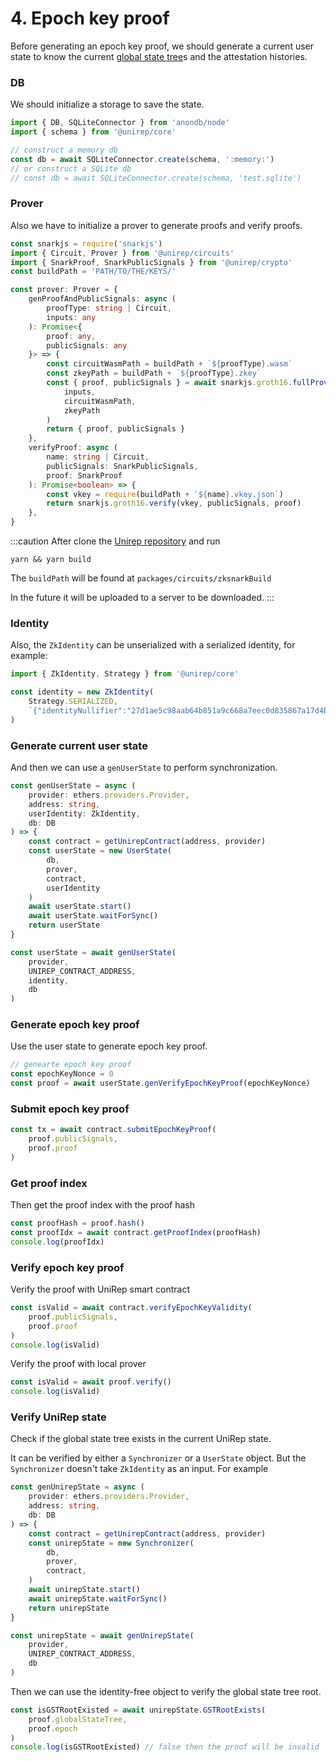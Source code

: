 # 4. Epoch key proof

Before generating an epoch key proof, we should generate a current user state to know the current [global state tree](../../protocol/glossary/trees.md#global-state-tree)s and the attestation histories.

### DB

We should initialize a storage to save the state.

```typescript
import { DB, SQLiteConnector } from 'anondb/node'
import { schema } from '@unirep/core'

// construct a memory db
const db = await SQLiteConnector.create(schema, ':memory:')
// or construct a SQLite db
// const db = await SQLiteConnector.create(schema, 'test.sqlite')
```

### Prover

Also we have to initialize a prover to generate proofs and verify proofs.

```typescript
const snarkjs = require('snarkjs')
import { Circuit, Prover } from '@unirep/circuits'
import { SnarkProof, SnarkPublicSignals } from '@unirep/crypto'
const buildPath = 'PATH/TO/THE/KEYS/'

const prover: Prover = {
    genProofAndPublicSignals: async (
        proofType: string | Circuit,
        inputs: any
    ): Promise<{
        proof: any,
        publicSignals: any
    }> => {
        const circuitWasmPath = buildPath + `${proofType}.wasm`
        const zkeyPath = buildPath + `${proofType}.zkey`
        const { proof, publicSignals } = await snarkjs.groth16.fullProve(
            inputs,
            circuitWasmPath,
            zkeyPath
        )
        return { proof, publicSignals }
    },
    verifyProof: async (
        name: string | Circuit,
        publicSignals: SnarkPublicSignals,
        proof: SnarkProof
    ): Promise<boolean> => {
        const vkey = require(buildPath + `${name}.vkey.json`)
        return snarkjs.groth16.verify(vkey, publicSignals, proof)
    },
}
```

:::caution
After clone the [Unirep repository](https://github.com/Unirep/Unirep) and run

`yarn && yarn build`

The `buildPath` will be found at `packages/circuits/zksnarkBuild`

In the future it will be uploaded to a server to be downloaded.
:::

### Identity

Also, the `ZkIdentity` can be unserialized with a serialized identity, for example:

```typescript
import { ZkIdentity, Strategy } from '@unirep/core'

const identity = new ZkIdentity(
    Strategy.SERIALIZED, 
    `{"identityNullifier":"27d1ae5c98aab64b851a9c668a7eec0d835867a17d4b9454a8bf9824836271d6","identityTrapdoor":"2596ecc2a1e1f6a8f279e097464e6edc3b18b946d934398dfe52a34c4e414e67","secret":["27d1ae5c98aab64b851a9c668a7eec0d835867a17d4b9454a8bf9824836271d6","2596ecc2a1e1f6a8f279e097464e6edc3b18b946d934398dfe52a34c4e414e67"]}`
)
```

### Generate current user state

And then we can use a `genUserState` to perform synchronization.

```typescript
const genUserState = async (
    provider: ethers.providers.Provider,
    address: string,
    userIdentity: ZkIdentity,
    db: DB
) => {
    const contract = getUnirepContract(address, provider)
    const userState = new UserState(
        db,
        prover,
        contract,
        userIdentity
    )
    await userState.start()
    await userState.waitForSync()
    return userState
}
```

```typescript
const userState = await genUserState(
    provider,
    UNIREP_CONTRACT_ADDRESS,
    identity,
    db
)
```

### Generate epoch key proof

Use the user state to generate epoch key proof.

```typescript
// genearte epoch key proof
const epochKeyNonce = 0
const proof = await userState.genVerifyEpochKeyProof(epochKeyNonce)
```

### Submit epoch key proof

```typescript
const tx = await contract.submitEpochKeyProof(
    proof.publicSignals,
    proof.proof
)
```

### Get proof index

Then get the proof index with the proof hash

```typescript
const proofHash = proof.hash()
const proofIdx = await contract.getProofIndex(proofHash)
console.log(proofIdx)
```

### Verify epoch key proof&#x20;

Verify the proof with UniRep smart contract

```typescript
const isValid = await contract.verifyEpochKeyValidity(
    proof.publicSignals,
    proof.proof
)
console.log(isValid)
```

Verify the proof with local prover

```typescript
const isValid = await proof.verify()
console.log(isValid)
```

### Verify UniRep state

Check if the global state tree exists in the current UniRep state.

It can be verified by either a `Synchronizer` or a `UserState` object. But the `Synchronizer` doesn't take `ZkIdentity` as an input. For example

```typescript
const genUnirepState = async (
    provider: ethers.providers.Provider,
    address: string,
    db: DB
) => {
    const contract = getUnirepContract(address, provider)
    const unirepState = new Synchronizer(
        db,
        prover,
        contract,
    )
    await unirepState.start()
    await unirepState.waitForSync()
    return unirepState
}

```

```typescript
const unirepState = await genUnirepState(
    provider,
    UNIREP_CONTRACT_ADDRESS,
    db
)
```

Then we can use the identity-free object to verify the global state tree root.

```typescript
const isGSTRootExisted = await unirepState.GSTRootExists(
    proof.globalStateTree,
    proof.epoch
)
console.log(isGSTRootExisted) // false then the proof will be invalid
```
